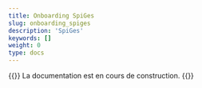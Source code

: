 ```yaml
---
title: Onboarding SpiGes
slug: onboarding_spiges
description: 'SpiGes'
keywords: []
weight: 0
type: docs
--- 
```


{{<alert color="info">}}
La documentation est en cours de construction.
{{</alert>}}

